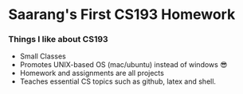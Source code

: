 # Saarang's First CS193 Homework

### Things I like about CS193
- Small Classes
- Promotes UNIX-based OS (mac/ubuntu) instead of windows 😎
- Homework and assignments are all projects
- Teaches essential CS topics such as github, latex and shell.
